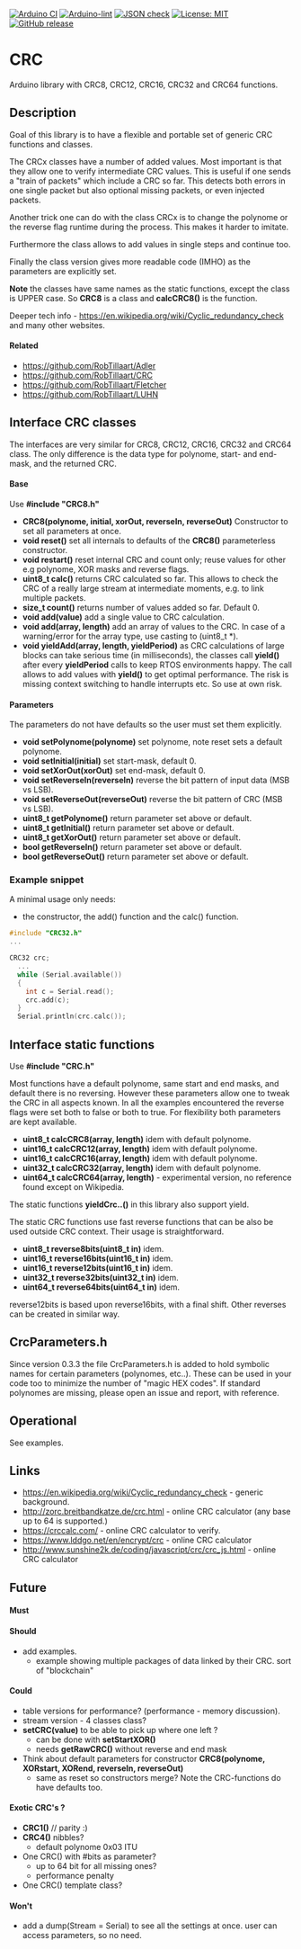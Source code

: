 
[![Arduino CI](https://github.com/RobTillaart/CRC/workflows/Arduino%20CI/badge.svg)](https://github.com/marketplace/actions/arduino_ci)
[![Arduino-lint](https://github.com/RobTillaart/CRC/actions/workflows/arduino-lint.yml/badge.svg)](https://github.com/RobTillaart/CRC/actions/workflows/arduino-lint.yml)
[![JSON check](https://github.com/RobTillaart/CRC/actions/workflows/jsoncheck.yml/badge.svg)](https://github.com/RobTillaart/CRC/actions/workflows/jsoncheck.yml)
[![License: MIT](https://img.shields.io/badge/license-MIT-green.svg)](https://github.com/RobTillaart/CRC/blob/master/LICENSE)
[![GitHub release](https://img.shields.io/github/release/RobTillaart/CRC.svg?maxAge=3600)](https://github.com/RobTillaart/CRC/releases)


# CRC

Arduino library with CRC8, CRC12, CRC16, CRC32 and CRC64 functions.


## Description

Goal of this library is to have a flexible and portable set of generic
CRC functions and classes.

The CRCx classes have a number of added values.
Most important is that they allow one to verify intermediate CRC values.
This is useful if one sends a "train of packets" which include a CRC so far.
This detects both errors in one single packet but also optional missing packets,
or even injected packets.

Another trick one can do with the class CRCx is to change the polynome or
the reverse flag runtime during the process. This makes it harder to imitate.

Furthermore the class allows to add values in single steps and continue too.

Finally the class version gives more readable code (IMHO) as the parameters
are explicitly set.


**Note** the classes have same names as the static functions, except the class
is UPPER case. So **CRC8** is a class and **calcCRC8()** is the function.

Deeper tech info - https://en.wikipedia.org/wiki/Cyclic_redundancy_check
and many other websites.

#### Related

- https://github.com/RobTillaart/Adler
- https://github.com/RobTillaart/CRC
- https://github.com/RobTillaart/Fletcher
- https://github.com/RobTillaart/LUHN



## Interface CRC classes

The interfaces are very similar for CRC8, CRC12, CRC16, CRC32 and CRC64 class.
The only difference is the data type for polynome, start- and end-mask,
and the returned CRC.


#### Base

Use **\#include "CRC8.h"**

- **CRC8(polynome, initial, xorOut, reverseIn, reverseOut)** Constructor to set all parameters at once.
- **void reset()** set all internals to defaults of the **CRC8()** parameterless constructor.
- **void restart()** reset internal CRC and count only;
reuse values for other e.g polynome, XOR masks and reverse flags.
- **uint8_t calc()** returns CRC calculated so far. This allows to check the CRC of
a really large stream at intermediate moments, e.g. to link multiple packets.
- **size_t count()** returns number of values added so far. Default 0.
- **void add(value)** add a single value to CRC calculation.
- **void add(array, length)** add an array of values to the CRC.
In case of a warning/error for the array type, use casting to (uint8_t \*).
- **void yieldAdd(array, length, yieldPeriod)** as CRC calculations of large blocks can take serious time (in milliseconds),
the classes call **yield()** after every **yieldPeriod** calls to keep RTOS environments happy. The call allows to add values with
**yield()** to get optimal performance. The risk is missing context switching to handle interrupts etc. So use at own risk.

#### Parameters

The parameters do not have defaults so the user must set them explicitly.

- **void setPolynome(polynome)** set polynome, note reset sets a default polynome.
- **void setInitial(initial)** set start-mask, default 0.
- **void setXorOut(xorOut)** set end-mask, default 0.
- **void setReverseIn(reverseIn)** reverse the bit pattern of input data (MSB vs LSB).
- **void setReverseOut(reverseOut)** reverse the bit pattern of CRC (MSB vs LSB).
- **uint8_t getPolynome()** return parameter set above or default.
- **uint8_t getInitial()** return parameter set above or default.
- **uint8_t getXorOut()** return parameter set above or default.
- **bool getReverseIn()** return parameter set above or default.
- **bool getReverseOut()** return parameter set above or default.

### Example snippet

A minimal usage only needs:
- the constructor, the add() function and the calc() function.

```cpp
#include "CRC32.h"
...

CRC32 crc;
  ...
  while (Serial.available())
  {
    int c = Serial.read();
    crc.add(c);
  }
  Serial.println(crc.calc());
```


## Interface static functions

Use **\#include "CRC.h"**

Most functions have a default polynome, same start and end masks, and default there is no reversing.
However these parameters allow one to tweak the CRC in all aspects known.
In all the examples encountered the reverse flags were set both to false or both to true.
For flexibility both parameters are kept available.

- **uint8_t calcCRC8(array, length)** idem with default polynome.
- **uint16_t calcCRC12(array, length)** idem with default polynome.
- **uint16_t calcCRC16(array, length)** idem with default polynome.
- **uint32_t calcCRC32(array, length)** idem with default polynome.
- **uint64_t calcCRC64(array, length)** - experimental version, no reference found except on Wikipedia.


The static functions **yieldCrc..()** in this library also support yield.

The static CRC functions use fast reverse functions that can be also be
used outside CRC context. Their usage is straightforward.

- **uint8_t reverse8bits(uint8_t in)** idem.
- **uint16_t reverse16bits(uint16_t in)** idem.
- **uint16_t reverse12bits(uint16_t in)** idem.
- **uint32_t reverse32bits(uint32_t in)** idem.
- **uint64_t reverse64bits(uint64_t in)** idem.

reverse12bits is based upon reverse16bits, with a final shift.
Other reverses can be created in similar way.


## CrcParameters.h

Since version 0.3.3 the file CrcParameters.h is added to hold symbolic names for certain parameters (polynomes, etc..).
These can be used in your code too to minimize the number of "magic HEX codes".
If standard polynomes are missing, please open an issue and report, with reference.


## Operational

See examples.


## Links

- https://en.wikipedia.org/wiki/Cyclic_redundancy_check - generic background.
- http://zorc.breitbandkatze.de/crc.html - online CRC calculator (any base up to 64 is supported.)
- https://crccalc.com/ - online CRC calculator to verify.
- https://www.lddgo.net/en/encrypt/crc - online CRC calculator
- http://www.sunshine2k.de/coding/javascript/crc/crc_js.html - online CRC calculator

## Future

#### Must


#### Should

- add examples.
  - example showing multiple packages of data linked by their CRC.
    sort of "blockchain"


#### Could

- table versions for performance?  (performance - memory discussion).
- stream version - 4 classes class?
- **setCRC(value)** to be able to pick up where one left ?
  - can be done with **setStartXOR()**
  - needs **getRawCRC()**  without reverse and end mask
- Think about default parameters for constructor **CRC8(polynome, XORstart, XORend, reverseIn, reverseOut)**
  - same as reset so constructors merge? Note the CRC-functions do have defaults too.


#### Exotic CRC's ?

- **CRC1()** // parity :)
- **CRC4()** nibbles?
  - default polynome 0x03  ITU
- One CRC() with #bits as parameter?
  - up to 64 bit for all missing ones?
  - performance penalty
- One CRC() template class?


#### Won't

- add a dump(Stream = Serial) to see all the settings at once.
  user can access parameters, so no need.



